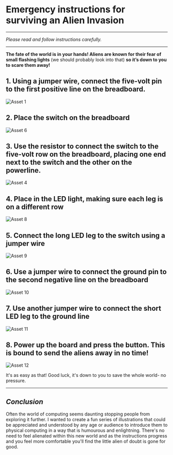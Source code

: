 # Emergency instructions for surviving an Alien Invasion
*** 
*Please read and follow instructions carefully.*
***
**The fate of the world is in your hands! Aliens are known for their fear of small flashing lights** (we should probably look into that) **so it’s down to you to scare them away!**

## 1. Using a jumper wire, connect the five-volt pin to the first positive line on the breadboard. 

![Asset 1](https://user-images.githubusercontent.com/95048706/143496812-b2f0c392-5270-4b17-91c4-f0873208abb2.png)



## 2. Place the switch on the breadboard 

![Asset 6](https://user-images.githubusercontent.com/95048706/143497699-37c44649-f175-4ad0-a586-e87468092690.png)

## 3. Use the resistor to connect the switch to the five-volt row on the breadboard, placing one end next to the switch and the other on the powerline.

![Asset 4](https://user-images.githubusercontent.com/95048706/143497407-d936479f-f84c-4ed1-807d-4dd17dffb56a.png)

## 4. Place in the LED light, making sure each leg is on a different row 

![Asset 8](https://user-images.githubusercontent.com/95048706/143498497-63ccf865-3254-4613-866e-f08ad099e0f2.png)


## 5. Connect the long LED leg to the switch using a jumper wire  

![Asset 9](https://user-images.githubusercontent.com/95048706/143498824-a697ac9b-49b1-4124-ba01-a868dccabafd.png)

## 6. Use a jumper wire to connect the ground pin to the second negative line on the breadboard 


![Asset 10](https://user-images.githubusercontent.com/95048706/143499293-96dd7c62-1c29-4ab4-a30b-10154bfbc874.png)

## 7. Use another jumper wire to connect the short LED leg to the ground line 

![Asset 11](https://user-images.githubusercontent.com/95048706/143500129-890d6a9f-d3f4-4247-956c-fdc9f4059109.png)

## 8. Power up the board and press the button.  This is bound to send the aliens away in no time! 

![Asset 12](https://user-images.githubusercontent.com/95048706/143500595-f5a7acbb-c09a-4a12-955c-f3ee6651687d.png)

It's as easy as that! Good luck, it's down to you to save the whole world- no pressure. 

***
## *Conclusion*

Often the world of computing seems daunting stopping people from exploring it further. I wanted to create a fun series of illustrations that could be appreciated and understood by any age or audience to introduce them to physical computing in a way that is humourous and enlightning. There's no need to feel alienated within this new world and as the instructions progress and you feel more comfortable you'll find the little alien of doubt is gone for good.
